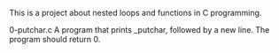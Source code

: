 This is a project about nested loops and functions in C programming.


0-putchar.c
A program that prints _putchar, followed by a new line.
The program should return 0.
